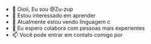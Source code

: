 - 👋 Oioii, Eu sou @Zu-zup
- 👀 Estou interessado em aprender
- 🌱 Atualmente estou vendo linguagem c 
- 💞️ Eu espero colabora com pessoas mais experientes
- 📫 Você pode entrar em contato comigo por 

<!---
Zu-zup/Zu-zup is a ✨ special ✨ repository because its `README.md` (this file) appears on your GitHub profile.
You can click the Preview link to take a look at your changes.
--->
